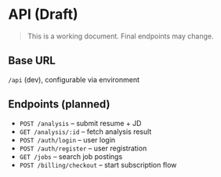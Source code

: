 # API (Draft)

> This is a working document. Final endpoints may change.

## Base URL
`/api` (dev), configurable via environment

## Endpoints (planned)
- `POST /analysis` – submit resume + JD
- `GET /analysis/:id` – fetch analysis result
- `POST /auth/login` – user login
- `POST /auth/register` – user registration
- `GET /jobs` – search job postings
- `POST /billing/checkout` – start subscription flow